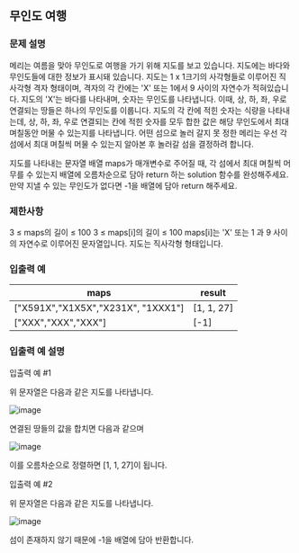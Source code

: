 ## 무인도 여행

### 문제 설명
메리는 여름을 맞아 무인도로 여행을 가기 위해 지도를 보고 있습니다. 지도에는 바다와 무인도들에 대한 정보가 표시돼 있습니다. 지도는 1 x 1크기의 사각형들로 이루어진 직사각형 격자 형태이며, 격자의 각 칸에는 'X' 또는 1에서 9 사이의 자연수가 적혀있습니다. 지도의 'X'는 바다를 나타내며, 숫자는 무인도를 나타냅니다. 이때, 상, 하, 좌, 우로 연결되는 땅들은 하나의 무인도를 이룹니다. 지도의 각 칸에 적힌 숫자는 식량을 나타내는데, 상, 하, 좌, 우로 연결되는 칸에 적힌 숫자를 모두 합한 값은 해당 무인도에서 최대 며칠동안 머물 수 있는지를 나타냅니다. 어떤 섬으로 놀러 갈지 못 정한 메리는 우선 각 섬에서 최대 며칠씩 머물 수 있는지 알아본 후 놀러갈 섬을 결정하려 합니다.

지도를 나타내는 문자열 배열 maps가 매개변수로 주어질 때, 각 섬에서 최대 며칠씩 머무를 수 있는지 배열에 오름차순으로 담아 return 하는 solution 함수를 완성해주세요. 만약 지낼 수 있는 무인도가 없다면 -1을 배열에 담아 return 해주세요.

### 제한사항
3 ≤ maps의 길이 ≤ 100
3 ≤ maps[i]의 길이 ≤ 100
maps[i]는 'X' 또는 1 과 9 사이의 자연수로 이루어진 문자열입니다.
지도는 직사각형 형태입니다.

### 입출력 예
maps|result
|---|---|
["X591X","X1X5X","X231X", "1XXX1"]|[1, 1, 27]
["XXX","XXX","XXX"]|[-1]

### 입출력 예 설명
입출력 예 #1

위 문자열은 다음과 같은 지도를 나타냅니다.

![image](https://github.com/Padack2/CodingTest/assets/26791213/e7345bd0-e8f4-42a7-9ecc-1e86b29a8f9a)


연결된 땅들의 값을 합치면 다음과 같으며

![image](https://github.com/Padack2/CodingTest/assets/26791213/381b7f10-5e31-423f-ae83-99401414a893)


이를 오름차순으로 정렬하면 [1, 1, 27]이 됩니다.

입출력 예 #2

위 문자열은 다음과 같은 지도를 나타냅니다.

![image](https://github.com/Padack2/CodingTest/assets/26791213/d420d667-0c5c-4bba-873a-573dc3696a4e)


섬이 존재하지 않기 때문에 -1을 배열에 담아 반환합니다.
